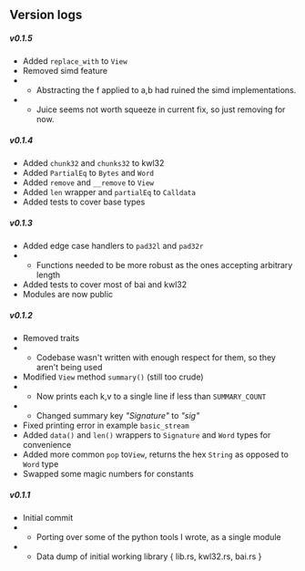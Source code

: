 ## Version logs 

##### v0.1.5
- Added `replace_with` to `View`
- Removed simd feature
- - Abstracting the f applied to a,b had ruined the simd implementations.
- - Juice seems not worth squeeze in current fix, so just removing for now.

##### v0.1.4
- Added `chunk32` and `chunks32` to kwl32
- Added `PartialEq` to `Bytes` and `Word`
- Added `remove` and `__remove` to `View`
- Added `len` wrapper and `partialEq` to `Calldata`
- Added tests to cover base types

##### v0.1.3
- Added edge case handlers to `pad32l` and `pad32r` 
- - Functions needed to be more robust as the ones accepting arbitrary length 
- Added tests to cover most of bai and kwl32
- Modules are now public

##### v0.1.2 
- Removed traits
- - Codebase wasn't written with enough respect for them, so they aren't being used
- Modified `View` method `summary()` (still too crude)
- - Now prints each k,v to a single line if less than `SUMMARY_COUNT`
- - Changed summary key _"Signature"_ to _"sig"_
- Fixed printing error in example `basic_stream`
- Added `data()` and `len()` wrappers to `Signature` and  `Word` types for convenience
- Added more common `pop` to`View`, returns the hex `String` as opposed to `Word` type 
- Swapped some magic numbers for constants

##### v0.1.1 
- Initial commit
- - Porting over some of the python tools I wrote, as a single module
- - Data dump of initial working library { lib.rs, kwl32.rs, bai.rs }
